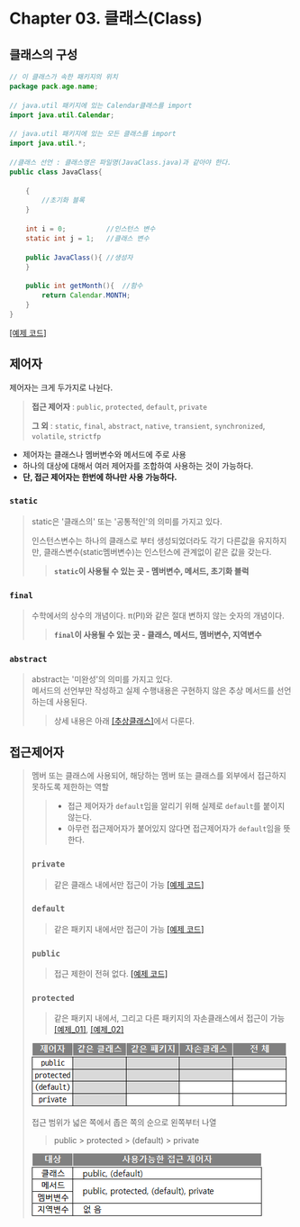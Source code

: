 # **Chapter 03. 클래스(Class)**
## 클래스의 구성
```JAVA
// 이 클래스가 속한 패키지의 위치
package pack.age.name;  

// java.util 패키지에 있는 Calendar클래스를 import
import java.util.Calendar;  

// java.util 패키지에 있는 모든 클래스를 import
import java.util.*;

//클래스 선언 : 클래스명은 파일명(JavaClass.java)과 같아야 한다.
public class JavaClass{

    {
        //초기화 블록
    }

    int i = 0;          //인스턴스 변수
    static int j = 1;   //클래스 변수

    public JavaClass(){ //생성자
    }

    public int getMonth(){  //함수
        return Calendar.MONTH;
    }
}
```
[[예제 코드]](../../com/study/class02/chapter03/Human.java)



## **제어자**

제어자는 크게 두가지로 나뉜다.
> **접근 제어자** : `public`, `protected`, `default`, `private`
>
> **그 외** : `static`, `final`, `abstract`, `native`, `transient`, `synchronized`, `volatile`, `strictfp`

- 제어자는 클래스나 멤버변수와 메서드에 주로 사용
- 하나의 대상에 대해서 여러 제어자를 조합하여 사용하는 것이 가능하다.
- **단, 접근 제어자는 한번에 하나만 사용 가능하다.**

### `static`
> static은 '클래스의' 또는 '공통적인'의 의미를 가지고 있다.
>
> 인스턴스변수는 하나의 클래스로 부터 생성되었더라도 각기 다른값을 유지하지만, 클래스변수(static멤버변수)는 인스턴스에 관계없이 같은 값을 갖는다.
>
> > **​`static`이 사용될 수 있는 곳 - 멤버변수, 메서드, 초기화 블럭**



### `final`
> 수학에서의 상수의 개념이다. π(PI)와 같은 절대 변하지 않는 숫자의 개념이다.
>
> > **`final`이 사용될 수 있는 곳 - 클래스, 메서드, 멤버변수, 지역변수**




### `abstract`
> abstract는 '미완성'의 의미를 가지고 있다.<br>
> 메서드의 선언부만 작성하고 실제 수행내용은 구현하지 않은 추상 메서드를 선언하는데 사용된다.
>
> > 상세 내용은 아래 [[추상클래스]](#**추상클레스**)에서 다룬다.



## **접근제어자**
> 멤버 또는 클래스에 사용되어, 해당하는 멤버 또는 클래스를 외부에서 접근하지 못하도록 제한하는 역할
> > - 접근 제어자가 `default`임을 알리기 위해 실제로 `default`를 붙이지 않는다.
> > - 아무런 접근제어자가 붙어있지 않다면 접근제어자가 `default`임을 뜻한다.
>
> 
>
> ### `private`
> > 같은 클래스 내에서만 접근이 가능
> [[예제 코드]](../../com/study/class02/chapter03/accesable/child_t/GrandChild.java)
>
> 
>
> ### `default`
> > 같은 패키지 내에서만 접근이 가능
> [[예제 코드]](../../com/study/class02/chapter03/accesable/child_s/GrandChild.java)
>
> 
>
> ### `public`
> > 접근 제한이 전혀 없다.
> [[예제 코드]](../../com/study/class02/chapter03/accesable/child_f/GrandChild.java)
>
> 
>
> ### `protected`
> > 같은 패키지 내에서, 그리고 다른 패키지의 자손클래스에서 접근이 가능
> [[예제_01]](../../com/study/class02/chapter03/accesable/child_ff/GrandChild.java), 
> [[예제_02]](../../com/study/class02/chapter03/accesable/Acc_top.java)
>
> ![](../img/class02/chapter03/OOP_modifier_access_modifier.png)
>
> 접근 범위가 넓은 쪽에서 좁은 쪽의 순으로 왼쪽부터 나열
> > public > protected > (default) > private
>
> ![](../img/class02/chapter03/OOP_modifier_access_modifier2.png)
